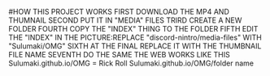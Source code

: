 #HOW THIS PROJECT WORKS
FIRST      DOWNLOAD THE MP4 AND THUMNAIL
SECOND      PUT IT IN "MEDIA" FILES
TRIRD      CREATE A NEW FOLDER
FOURTH      COPY THE "INDEX" THING TO THE FOLDER
FIFTH      EDIT THE "INDEX" IN THE PICTURE:REPLACE "discord-nintro/media-files" WITH "Sulumaki/OMG"
SIXTH      AT THE FINAL REPLACE IT WITH THE THUMBNAIL FILE NAME
SEVENTH    DO THE SAME
THE WEB WORKS LIKE THIS
Sulumaki.github.io/OMG = Rick Roll
Sulumaki.github.io/OMG/folder name
